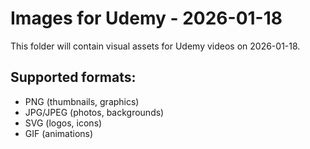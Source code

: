 # Images for Udemy - 2026-01-18

This folder will contain visual assets for Udemy videos on 2026-01-18.

## Supported formats:
- PNG (thumbnails, graphics)
- JPG/JPEG (photos, backgrounds)
- SVG (logos, icons)
- GIF (animations)
